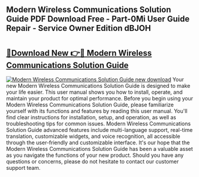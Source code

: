 ## Modern Wireless Communications Solution Guide PDF Download Free - Part-0Mi User Guide Repair - Service Owner Edition dBJOH

# <h2><a href="http://bc53951.oget.top/?id=Modern+Wireless+Communications+Solution+Guide">🔗Download New 👉🔴 Modern Wireless Communications Solution Guide</a></h2>

[![Modern Wireless Communications Solution Guide new download](https://i.imgur.com/5g1atiW.png)](http://bc53951.oget.top/?id=Modern+Wireless+Communications+Solution+Guide)
Your new Modern Wireless Communications Solution Guide is designed to make your life easier. This user manual shows you how to install, operate, and maintain your product for optimal performance. Before you begin using your Modern Wireless Communications Solution Guide, please familiarize yourself with its functions and features by reading this user manual. You'll find clear instructions for installation, setup, and operation, as well as troubleshooting tips for common issues. Modern Wireless Communications Solution Guide advanced features include multi-language support, real-time translation, customizable widgets, and voice recognition, all accessible through the user-friendly and customizable interface. It's our hope that the Modern Wireless Communications Solution Guide has been a valuable asset as you navigate the functions of your new product. Should you have any questions or concerns, please do not hesitate to contact our customer support team.
